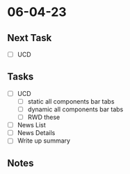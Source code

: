 # 06-04-23

## Next Task
- [ ] UCD

## Tasks
- [ ] UCD
  - [ ] static all components bar tabs
  - [ ] dynamic all components bar tabs
  - [ ] RWD these

- [ ] News List
- [ ] News Details
- [ ] Write up summary

## Notes